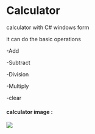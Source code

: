 # Calculator

calculator with C# windows form 

it can do the basic operations


-Add

-Subtract

-Division

-Multiply

-clear

#### calculator image :

<img src="https://github.com/user-attachments/assets/0fc9679d-bd8c-4091-a021-146edbbe9e72">

